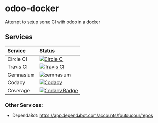 # odoo-docker
Attempt to setup some CI with odoo in a docker

## Services
Service|Status
:------|:----
Circle CI|[![Circle CI](https://circleci.com/gh/foutoucour/odoo-docker.svg?style=shield)](https://circleci.com/gh/foutoucour/odoo-docker/)
Travis CI|[![Travis CI](https://travis-ci.org/foutoucour/odoo-docker.svg?branch=master)](https://travis-ci.org/foutoucour/odoo-docker)
Gemnasium|[![gemnasium](https://gemnasium.com/badges/github.com/foutoucour/odoo-docker.svg)](https://gemnasium.com/github.com/foutoucour/odoo-docker)
Codacy|[![Codacy](https://api.codacy.com/project/badge/Grade/622900ecb5484e5796a562f5e82c263d)](https://www.codacy.com/app/kender-jr/odoo-docker?utm_source=github.com&amp;utm_medium=referral&amp;utm_content=foutoucour/odoo-docker&amp;utm_campaign=Badge_Grade)
Coverage|[![Codacy Badge](https://api.codacy.com/project/badge/Coverage/622900ecb5484e5796a562f5e82c263d)](https://www.codacy.com/app/kender-jr/odoo-docker?utm_source=github.com&utm_medium=referral&utm_content=foutoucour/odoo-docker&utm_campaign=Badge_Coverage)

### Other Services:
* DependaBot: https://app.dependabot.com/accounts/foutoucour/repos
